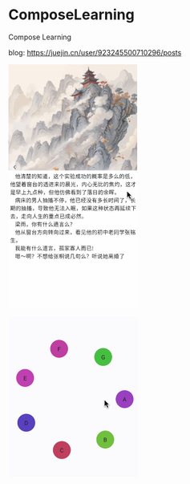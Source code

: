# ComposeLearning
Compose  Learning

blog: https://juejin.cn/user/923245500710296/posts

![fire_157.gif](https://github.com/soloong/ComposeLearning/blob/main/fire_157.gif)

![fire_157.gif](https://github.com/soloong/ComposeLearning/blob/main/fire_161.gif)
